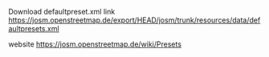 
Download defaultpreset.xml link
https://josm.openstreetmap.de/export/HEAD/josm/trunk/resources/data/defaultpresets.xml

website
https://josm.openstreetmap.de/wiki/Presets